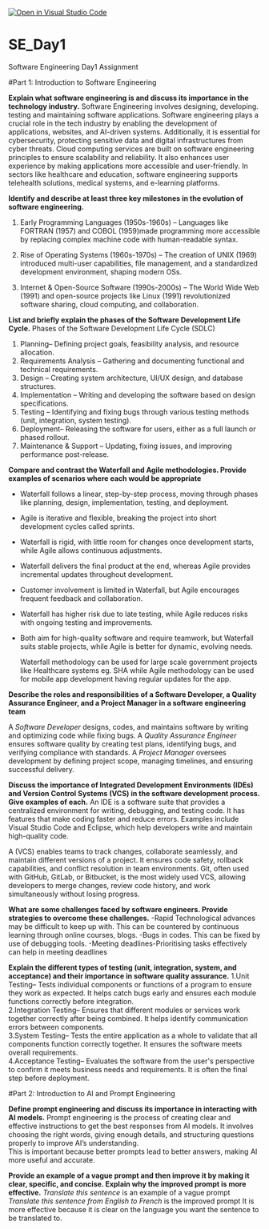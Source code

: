 [![Open in Visual Studio Code](https://classroom.github.com/assets/open-in-vscode-2e0aaae1b6195c2367325f4f02e2d04e9abb55f0b24a779b69b11b9e10269abc.svg)](https://classroom.github.com/online_ide?assignment_repo_id=18444440&assignment_repo_type=AssignmentRepo)
# SE_Day1
Software Engineering Day1 Assignment

#Part 1: Introduction to Software Engineering

**Explain what software engineering is and discuss its importance in the technology industry.**
Software Engineering involves designing, developing. testing and maintaining software applications.
Software engineering plays a crucial role in the tech industry by enabling the development of applications, websites, and AI-driven systems. Additionally, it is essential for cybersecurity, protecting sensitive data and digital infrastructures from cyber threats. Cloud computing services are built on software engineering principles to ensure scalability and reliability. 
It also enhances user experience by making applications more accessible and user-friendly. 
In sectors like healthcare and education, software engineering supports telehealth solutions, medical systems, and e-learning platforms.

**Identify and describe at least three key milestones in the evolution of software engineering.**
1. Early Programming Languages (1950s-1960s) – Languages like FORTRAN (1957) and COBOL (1959)made programming more accessible by replacing complex machine code with human-readable syntax.  

2. Rise of Operating Systems (1960s-1970s) – The creation of UNIX (1969) introduced multi-user capabilities, file management, and a standardized development environment, shaping modern OSs.  

3. Internet & Open-Source Software (1990s-2000s) – The World Wide Web (1991) and open-source projects like Linux (1991) revolutionized software sharing, cloud computing, and collaboration.


**List and briefly explain the phases of the Software Development Life Cycle.**
Phases of the Software Development Life Cycle (SDLC) 

1. Planning– Defining project goals, feasibility analysis, and resource allocation.  
2. Requirements Analysis – Gathering and documenting functional and technical requirements.  
3. Design – Creating system architecture, UI/UX design, and database structures.  
4. Implementation – Writing and developing the software based on design specifications.  
5. Testing – Identifying and fixing bugs through various testing methods (unit, integration, system testing).  
6. Deployment– Releasing the software for users, either as a full launch or phased rollout.  
7. Maintenance & Support – Updating, fixing issues, and improving performance post-release.



**Compare and contrast the Waterfall and Agile methodologies. Provide examples of scenarios where each would be appropriate**
- Waterfall follows a linear, step-by-step process, moving through phases like planning, design, implementation, testing, and deployment.  
- Agile is iterative and flexible, breaking the project into short development cycles called sprints.  
- Waterfall is rigid, with little room for changes once development starts, while Agile allows continuous adjustments.  
- Waterfall delivers the final product at the end, whereas Agile provides incremental updates throughout development.  
- Customer involvement is limited in Waterfall, but Agile encourages frequent feedback and collaboration.  
- Waterfall has higher risk due to late testing, while Agile reduces risks with ongoing testing and improvements.  
- Both aim for high-quality software and require teamwork, but Waterfall suits stable projects, while Agile is better for dynamic, evolving needs.

  Waterfall methodology can be used for large scale government projects like Healthcare systems eg. SHA while Agile methodology can be used for mobile app development having regular updates for the app.


**Describe the roles and responsibilities of a Software Developer, a Quality Assurance Engineer, and a Project Manager in a software engineering team**

A *Software Developer* designs, codes, and maintains software by writing and optimizing code while fixing bugs. A *Quality Assurance Engineer* ensures software quality by creating test plans, identifying bugs, and verifying compliance with standards. A *Project Manager* oversees development by defining project scope, managing timelines, and ensuring successful delivery.

**Discuss the importance of Integrated Development Environments (IDEs) and Version Control Systems (VCS) in the software development process. Give examples of each.**
An IDE is a software suite that provides a centralized environment for writing, debugging, and testing code. It has features that make coding faster and reduce errors. Examples include Visual Studio Code and Eclipse, which help developers write and maintain high-quality code.  

A (VCS) enables teams to track changes, collaborate seamlessly, and maintain different versions of a project. It ensures code safety, rollback capabilities, and conflict resolution in team environments. Git, often used with GitHub, GitLab, or Bitbucket, is the most widely used VCS, allowing developers to merge changes, review code history, and work simultaneously without losing progress.  

**What are some challenges faced by software engineers. Provide strategies to overcome these challenges.**
-Rapid Technological advances may be difficult to keep up with. This can be countered by continuous learning through online courses, blogs.
-Bugs in codes. This can be fixed by use of debugging tools.
-Meeting deadlines-Prioritising tasks effectively can help in meeting deadlines



**Explain the different types of testing (unit, integration, system, and acceptance) and their importance in software quality assurance.**
 1.Unit Testing– Tests individual components or functions of a program to ensure they work as expected. It helps catch bugs early and ensures each module functions correctly before integration.  
2.Integration Testing– Ensures that different modules or services work together correctly after being combined. It helps identify communication errors between components.  
3.System Testing– Tests the entire application as a whole to validate that all components function correctly together. It ensures the software meets overall requirements.  
4.Acceptance Testing– Evaluates the software from the user's perspective to confirm it meets business needs and requirements. It is often the final step before deployment.  



#Part 2: Introduction to AI and Prompt Engineering


**Define prompt engineering and discuss its importance in interacting with AI models.**
Prompt engineering is the process of creating clear and effective instructions to get the best responses from AI models. It involves choosing the right words, giving enough details, and structuring questions properly to improve AI’s understanding.  
This is important because better prompts lead to better answers, making AI more useful and accurate.


**Provide an example of a vague prompt and then improve it by making it clear, specific, and concise. Explain why the improved prompt is more effective.**
*Translate this sentence* is an example of a vague prompt
*Translate this sentence from English to French* is the improved prompt
It is more effective because it is clear on the language you want the sentence to be translated to.
